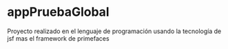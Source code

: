 # appPruebaGlobal
Proyecto realizado en el lenguaje de programación usando la tecnología de jsf mas el framework de primefaces

